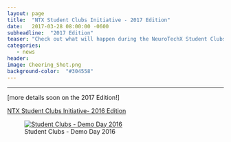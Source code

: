 ```yaml
---
layout: page
title:  "NTX Student Clubs Initiative - 2017 Edition"
date:   2017-03-28 08:00:00 -0600
subheadline:  "2017 Edition"
teaser: "Check out what will happen during the NeuroTechX Student Clubs 2017 Edition."
categories:
   - news
header:
image: Cheering_Shot.png
background-color:  "#304558"
---
```

---

[more details soon on the 2017 Edition!]

<a href="https://medium.com/neurotechx/ntx-student-clubs-initiative-2fba98b0d082#.s2kll01k4">NTX Student Clubs Initiative- 2016 Edition</a>

<figure>
   <a href="https://medium.com/neurotechx/ntx-student-clubs-initiative-2fba98b0d082#.s2kll01k4">
   <img src="http://neurotechx.com/img/student_clubs/CheeringShot_DemoDay.gif"
      alt="Student Clubs - Demo Day 2016" />
      </a>
   <figcaption>Student Clubs - Demo Day 2016</figcaption>
</figure>
